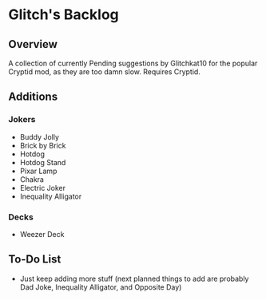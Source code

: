 # Glitch's Backlog
## Overview
A collection of currently Pending suggestions by Glitchkat10 for the popular Cryptid mod, as they are too damn slow.
Requires Cryptid.
## Additions
### Jokers
- Buddy Jolly
- Brick by Brick
- Hotdog
- Hotdog Stand
- Pixar Lamp
- Chakra
- Electric Joker
- Inequality Alligator
### Decks
- Weezer Deck
## To-Do List
- Just keep adding more stuff (next planned things to add are probably Dad Joke, Inequality Alligator, and Opposite Day)
